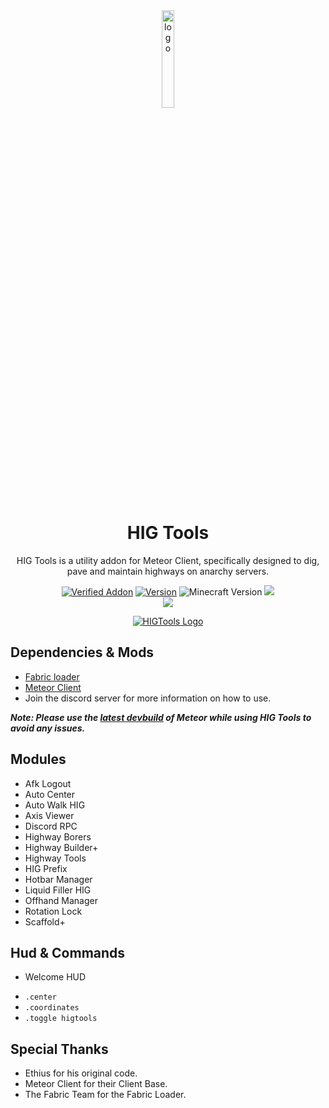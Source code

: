 <div align="center">
  <img src="/src/main/resources/assets/higtools/chat/icon.png" alt="logo" width="20%"/>
  <h1>HIG Tools</h1>
  <p>HIG Tools is a utility addon for Meteor Client, specifically designed to dig, pave and maintain highways on anarchy servers.</p>

  <a href="https://anticope.pages.dev/addons"><img src="https://img.shields.io/badge/Verified%20Addon-Yes-blueviolet" alt="Verified Addon"></a>
  <a href="https://github.com/RedCarlos26/higtools/releases"><img src="https://img.shields.io/badge/Version-v2.8.1-blueviolet" alt="Version"></a>
  <img src="https://img.shields.io/badge/MC%20Version-1.20.4-blueviolet" alt="Minecraft Version">
  <img src="https://img.shields.io/github/downloads/RedCarlos26/higtools/total?color=blueviolet&label=Total Downloads">
  <br><img src="https://img.shields.io/github/downloads/RedCarlos26/higtools/latest/total?color=blueviolet&label=Downloads for Latest Release">
</div>

<div align="center">
  <a href="https://discord.gg/a4jkKGJNdJ"><img src="https://invidget.switchblade.xyz/a4jkKGJNdJ" alt="HIGTools Logo"></a>
</div>

## Dependencies & Mods
- [Fabric loader](https://fabricmc.net/)
- [Meteor Client](https://meteorclient.com/)
- Join the discord server for more information on how to use.

***Note: Please use the [latest devbuild](https://meteorclient.com/download?devBuild=latest) of Meteor while using HIG Tools to avoid any issues.***

## Modules
- Afk Logout
- Auto Center
- Auto Walk HIG
- Axis Viewer
- Discord RPC
- Highway Borers
- Highway Builder+
- Highway Tools
- HIG Prefix
- Hotbar Manager
- Liquid Filler HIG
- Offhand Manager
- Rotation Lock
- Scaffold+

## Hud & Commands 
- Welcome HUD
<p>

- `.center`
- `.coordinates`
- `.toggle higtools`

## Special Thanks
- Ethius for his original code.
- Meteor Client for their Client Base.
- The Fabric Team for the Fabric Loader.
